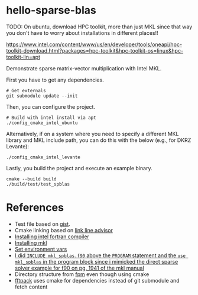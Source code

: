 # hello-sparse-blas

TODO: On ubuntu, download HPC toolkit, more than just MKL since that way
you don't have to worry about installations in different places!!

https://www.intel.com/content/www/us/en/developer/tools/oneapi/hpc-toolkit-download.html?packages=hpc-toolkit&hpc-toolkit-os=linux&hpc-toolkit-lin=apt

Demonstrate sparse matrix-vector multiplication with Intel MKL.

First you have to get any dependencies.

```shell
# Get externals 
git submodule update --init 
```

Then, you can configure the project. 

```shell
# Build with intel install via apt 
./config_cmake_intel_ubuntu
```

Alternatively, if on a system where you need to specify a different MKL library
and MKL include path, you can do this with the below (e.g., for DKRZ Levante):

```shell
./config_cmake_intel_levante
```

Lastly, you build the project and execute an example binary.

```shell
cmake --build build
./build/test/test_spblas
```

# References

* Test file based on [gist](https://gist.github.com/ivan-pi/23fe2da69ea6da9e2eb6bcf6e5060937).
* Cmake linking based on [link line advisor](https://www.intel.com/content/www/us/en/developer/tools/oneapi/onemkl-link-line-advisor.html)
* [Installing intel fortran compiler](https://www.intel.com/content/www/us/en/developer/tools/oneapi/fortran-compiler-download.html?operatingsystem=linux&distribution-linux=apt)
* [Installing mkl](https://www.intel.com/content/www/us/en/developer/tools/oneapi/onemkl-download.html?operatingsystem=linux&linux-install=apt)
* [Set environment vars](https://gist.github.com/SomajitDey/aeb6eb4c8083185e06800e1ece4be1bd)
* [I did `INCLUDE mkl_spblas.f90` above the `PROGRAM` statement and the `use mkl_spblas` in the program block since i mimicked the direct sparse solver example for f90 on pg. 1941 of the mkl manual](https://www.scc.kit.edu/scc/docs/HP-XC/mkl72/mklman.pdf)
* Directory structure from [fpm](https://fpm.fortran-lang.org/tutorial/hello-fpm.html) even though using cmake  
* [fftpack](https://github.com/fortran-lang/fftpack) uses cmake for dependencies instead of git submodule and fetch content 
